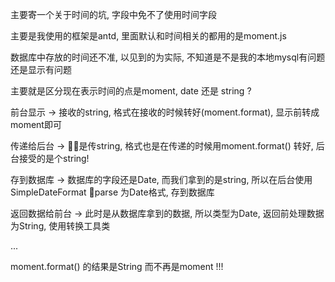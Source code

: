 


主要寄一个关于时间的坑, 字段中免不了使用时间字段

主要是我使用的框架是antd, 里面默认和时间相关的都用的是moment.js

数据库中存放的时间还不准, 以见到的为实际, 不知道是不是我的本地mysql有问题还是显示有问题

主要就是区分现在表示时间的点是moment, date 还是 string ?

前台显示 -> 接收的string, 格式在接收的时候转好(moment.format), 显示前转成moment即可

传递给后台 -> 是传string, 格式也是在传递的时候用moment.format() 转好, 后台接受的是个string! 

存到数据库 -> 数据库的字段还是Date, 而我们拿到的是string, 所以在后台使用SimpleDateFormat parse 为Date格式, 存到数据库

返回数据给前台 -> 此时是从数据库拿到的数据, 所以类型为Date, 返回前处理数据为String, 使用转换工具类

...

moment.format() 的结果是String 而不再是moment !!!